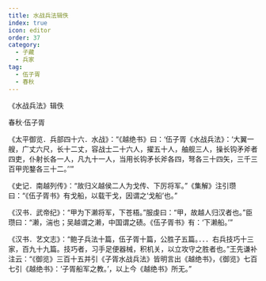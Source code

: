 ```yaml
---
title: 水战兵法辑佚
index: true
icon: editor
order: 37
category:
  - 子藏
  - 兵家
tag:
  - 伍子胥
  - 春秋
---
```


《水战兵法》辑佚  

春秋·伍子胥  

《太平御览．兵部四十六．水战》：“《越绝书》曰：‘伍子胥《水战兵法》：‘大翼一艘，广丈六尺，长十二丈，容战士二十六人，擢五十人，舳舰三人，操长钩矛斧者四吏，仆射长各一人，凡九十一人，当用长钩矛长斧各四，弩各三十四矢，三千三百甲兜鍪各三十二。’’”  

《史记．南越列传》：“故归义越侯二人为戈传、下厉将军。”《集解》注引瓒曰：“《伍子胥书》有戈船，以载干戈，因谓之‘戈船’也。”  

《汉书．武帝纪》：“甲为下濑将军，下苍梧。”服虔曰：“甲，故越人归汉者也。”臣瓒曰：“濑，湍也；吴越谓之濑，中国谓之碛。《伍子胥书》有：‘下濑船。’”  

《汉书．艺文志》：“鲍子兵法十篇，伍子胥十篇，公胜子五篇。．．．右兵技巧十三家，百九十九篇。技巧者，习手足便器械，积机关，以立攻守之胜者也。”王先谦补注云：“《御览》三百十五并引《子胥水战兵法》皆明言出《越绝书》，《御览》七百七引《越绝书》：‘子胥船军之教。’，以上今《越绝书》所无。”  
